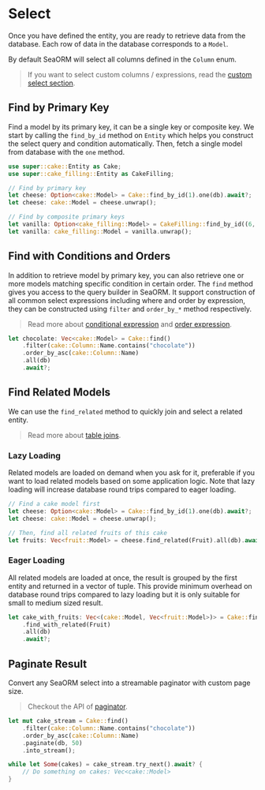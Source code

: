 # Select

Once you have defined the entity, you are ready to retrieve data from the database. Each row of data in the database corresponds to a `Model`.

By default SeaORM will select all columns defined in the `Column` enum.

> If you want to select custom columns / expressions, read the [custom select section](/docs/advanced-query/custom-select#).

## Find by Primary Key

Find a model by its primary key, it can be a single key or composite key. We start by calling the `find_by_id` method on `Entity` which helps you construct the select query and condition automatically. Then, fetch a single model from database with the `one` method.

```rust
use super::cake::Entity as Cake;
use super::cake_filling::Entity as CakeFilling;

// Find by primary key
let cheese: Option<cake::Model> = Cake::find_by_id(1).one(db).await?;
let cheese: cake::Model = cheese.unwrap();

// Find by composite primary keys
let vanilla: Option<cake_filling::Model> = CakeFilling::find_by_id((6, 8)).one(db).await?;
let vanilla: cake_filling::Model = vanilla.unwrap();
```

## Find with Conditions and Orders

In addition to retrieve model by primary key, you can also retrieve one or more models matching specific condition in certain order. The `find` method gives you access to the query builder in SeaORM. It support construction of all common select expressions including where and order by expression, they can be constructed using `filter` and `order_by_*` method respectively.

> Read more about [conditional expression](/docs/advanced-query/conditional-expression#) and [order expression](#).

```rust
let chocolate: Vec<cake::Model> = Cake::find()
    .filter(cake::Column::Name.contains("chocolate"))
    .order_by_asc(cake::Column::Name)
    .all(db)
    .await?;
```

## Find Related Models

We can use the `find_related` method to quickly join and select a related entity.

> Read more about [table joins](/docs/advanced-query/more-join#).

### Lazy Loading

Related models are loaded on demand when you ask for it, preferable if you want to load related models based on some application logic. Note that lazy loading will increase database round trips compared to eager loading.

```rust
// Find a cake model first
let cheese: Option<cake::Model> = Cake::find_by_id(1).one(db).await?;
let cheese: cake::Model = cheese.unwrap();

// Then, find all related fruits of this cake
let fruits: Vec<fruit::Model> = cheese.find_related(Fruit).all(db).await?;
```

### Eager Loading

All related models are loaded at once, the result is grouped by the first entity and returned in a vector of tuple. This provide minimum overhead on database round trips compared to lazy loading but it is only suitable for small to medium sized result.

```rust
let cake_with_fruits: Vec<(cake::Model, Vec<fruit::Model>)> = Cake::find()
    .find_with_related(Fruit)
    .all(db)
    .await?;
```

## Paginate Result

Convert any SeaORM select into a streamable paginator with custom page size.

> Checkout the API of [paginator](#).

```rust
let mut cake_stream = Cake::find()
    .filter(cake::Column::Name.contains("chocolate"))
    .order_by_asc(cake::Column::Name)
    .paginate(db, 50)
    .into_stream();

while let Some(cakes) = cake_stream.try_next().await? {
    // Do something on cakes: Vec<cake::Model>
}
```
